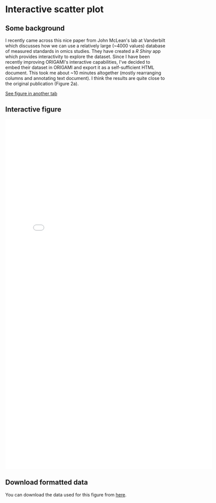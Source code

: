 # Interactive scatter plot

## Some background

I recently came across this nice paper from John McLean's lab at Vanderbilt which discusses how we can use a relatively large (~4000 values) database of measured standards in omics studies. They have created a *R Shiny* app which provides interactivity to explore the dataset. Since I have been recently improving ORIGAMI's interactive capabilities, I've decided to embed their dataset in ORIGAMI and export it as a self-sufficient HTML document. This took me about ~10 minutes altogether (mostly rearranging columns and annotating text document). I think the results are quite close to the original publication (Figure 2a). 

[See figure in another tab](html-files/widgets-ccs-compendium.html)

## Interactive figure

<iframe 
    width="650" 
    frameborder="0" 
    height="1100" 
    src="html-files/widgets-ccs-compendium.html" 
    style="background: #FFFFFF;">
</iframe>

## Download formatted data

You can download the data used for this figure from [here](https://lukasz-migas.com/assets/post-22-12-2018-ccs-compendium/ccs_compendium.txt.zip).